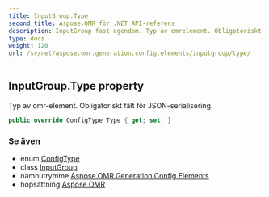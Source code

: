 ```yaml
---
title: InputGroup.Type
second_title: Aspose.OMR för .NET API-referens
description: InputGroup fast egendom. Typ av omrelement. Obligatoriskt fält för JSONserialisering.
type: docs
weight: 120
url: /sv/net/aspose.omr.generation.config.elements/inputgroup/type/
---
```

## InputGroup.Type property

Typ av omr-element. Obligatoriskt fält för JSON-serialisering.

```csharp
public override ConfigType Type { get; set; }
```

### Se även

* enum [ConfigType](../../../aspose.omr.generation.config.enums/configtype/)
* class [InputGroup](../)
* namnutrymme [Aspose.OMR.Generation.Config.Elements](../../inputgroup/)
* hopsättning [Aspose.OMR](../../../)


